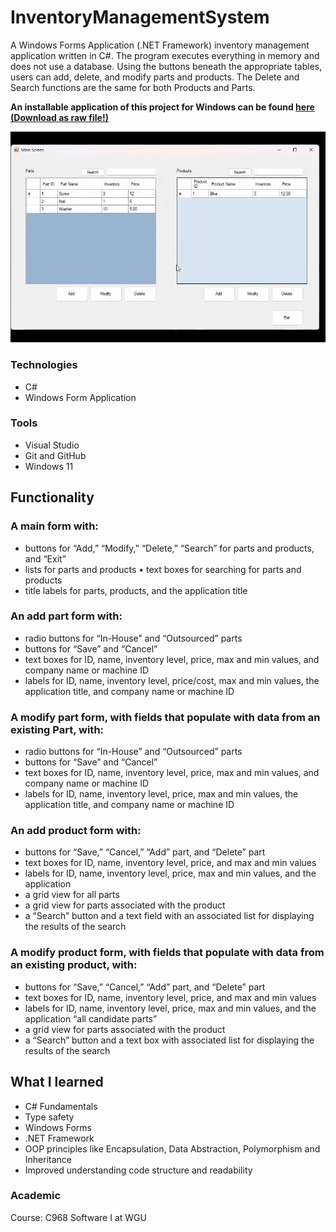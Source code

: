# InventoryManagementSystem
A Windows Forms Application (.NET Framework) inventory management application written in C#. The program executes everything in memory and does not use a database. 
Using the buttons beneath the appropriate tables, users can add, delete, and modify parts and products. The Delete and Search functions are the same for both Products and Parts. 

**An installable application of this project for Windows can be found [here](https://github.com/IamJesseP/InventoryManagementSystem/blob/main/Install/InvMngSys.application) <ins>(Download as raw file!)</ins>**

![](https://github.com/IamJesseP/InventoryManagementSystem/blob/main/ionvmg.gif)

### Technologies
* C#
* Windows Form Application

### Tools
* Visual Studio
* Git and GitHub
* Windows 11


## Functionality

### A main form with:
* buttons for “Add,” “Modify,” “Delete,” “Search” for parts and products, and “Exit” 
* lists for parts and products • text boxes for searching for parts and products 
* title labels for parts, products, and the application title

### An add part form with:
 * radio buttons for “In-House” and “Outsourced” parts 
 * buttons for “Save” and “Cancel” 
 * text boxes for ID, name, inventory level, price, max and min values, and company name or machine ID 
 * labels for ID, name, inventory level, price/cost, max and min values, the application title, and company name or machine ID

### A modify part form, with fields that populate with data from an existing Part, with:
* radio buttons for “In-House” and “Outsourced” parts 
* buttons for “Save” and “Cancel” 
* text boxes for ID, name, inventory level, price, max and min values, and company name or machine ID 
* labels for ID, name, inventory level, price, max and min values, the application title, and company name or machine ID

### An add product form with:
* buttons for “Save,” “Cancel,” “Add” part, and “Delete” part 
* text boxes for ID, name, inventory level, price, and max and min values
* labels for ID, name, inventory level, price, max and min values, and the application 
* a grid view for all parts 
* a grid view for parts associated with the product 
* a “Search” button and a text field with an associated list for displaying the results of the search

### A modify product form, with fields that populate with data from an existing product, with: 
* buttons for “Save,” “Cancel,” “Add” part, and “Delete” part 
* text boxes for ID, name, inventory level, price, and max and min values 
* labels for ID, name, inventory level, price, max and min values, and the application “all candidate parts”
* a grid view for parts associated with the product 
* a “Search” button and a text box with associated list for displaying the results of the search


## What I learned

* C# Fundamentals
* Type safety
* Windows Forms
* .NET Framework
* OOP principles like Encapsulation, Data Abstraction, Polymorphism and Inheritance
* Improved understanding code structure and readability

### Academic
Course: C968 Software I at WGU



